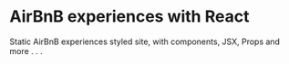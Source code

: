 # AirBnB experiences with React
 Static AirBnB experiences styled site, with components, JSX, Props and more . . .
